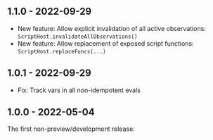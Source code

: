## 1.1.0 - 2022-09-29

- New feature: Allow explicit invalidation of all active observations: `ScriptHost.invalidateAllObservations()`
- New feature: Allow replacement of exposed script functions: `ScriptHost.replaceFuncs(...)`

## 1.0.1 - 2022-09-29

- Fix: Track vars in all non-idempotent evals

## 1.0.0 - 2022-05-04

The first non-preview/development release.
